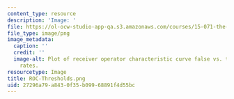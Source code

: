 ```yaml
---
content_type: resource
description: 'Image: '
file: https://ol-ocw-studio-app-qa.s3.amazonaws.com/courses/15-071-the-analytics-edge-spring-2017/27296a79a8430f35b09968891f4d55bc_ROC-Thresholds.png
file_type: image/png
image_metadata:
  caption: ''
  credit: ''
  image-alt: Plot of receiver operator characteristic curve false vs. true positive
    rates.
resourcetype: Image
title: ROC-Thresholds.png
uid: 27296a79-a843-0f35-b099-68891f4d55bc
---
```

